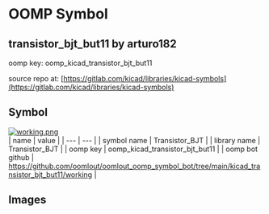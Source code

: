 # OOMP Symbol  
## transistor_bjt_but11  by arturo182  
  
oomp key: oomp_kicad_transistor_bjt_but11  
  
source repo at: [https://gitlab.com/kicad/libraries/kicad-symbols](https://gitlab.com/kicad/libraries/kicad-symbols)  
## Symbol  
  
[![working.png](working_600.png)](working.png)  
| name | value | 
| --- | --- | 
| symbol name | Transistor_BJT | 
| library name | Transistor_BJT | 
| oomp key | oomp_kicad_transistor_bjt_but11 | 
| oomp bot github | https://github.com/oomlout/oomlout_oomp_symbol_bot/tree/main/kicad_transistor_bjt_but11/working | 
## Images  
